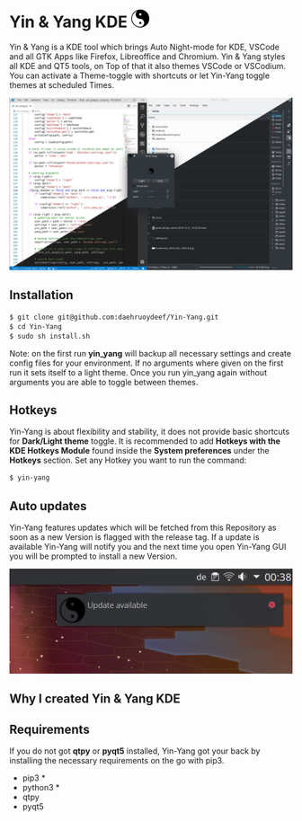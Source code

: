 # Yin & Yang KDE ![yin-yang-symbol](./bin/ui/assets/icon.png)

Yin & Yang is a KDE tool which brings Auto Night-mode for KDE, VSCode and all GTK Apps like Firefox, Libreoffice and Chromium. Yin & Yang styles all KDE and QT5 tools, on Top of that it also themes VSCode or VSCodium. You can activate a Theme-toggle with shortcuts or let Yin-Yang toggle themes at scheduled Times.

![yin_yang_demo](screenshots/yin_yang_demo.png)

## Installation

```bash
$ git clone git@github.com:daehruoydeef/Yin-Yang.git
$ cd Yin-Yang
$ sudo sh install.sh
```

Note: on the first run **yin_yang** will backup all necessary settings and create config files for your environment. If no arguments where given on the first run it sets itself to a light theme. Once you run yin_yang again without arguments you are able to toggle between themes.

## Hotkeys

Yin-Yang is about flexibility and stability, it does not provide basic shortcuts for **Dark/Light theme** toggle. It is recommended to add **Hotkeys with the KDE Hotkeys Module** found inside the **System preferences** under the **Hotkeys** section. Set any Hotkey you want to run the command:

```bash
$ yin-yang
```

## Auto updates

Yin-Yang features updates which will be fetched from this Repository as soon as a new Version is flagged with the release tag. If a update is available Yin-Yang will notify you and the next time you open Yin-Yang GUI you will be prompted to install a new Version.

![yin-yang-update](screenshots/update.png)

## Why I created Yin & Yang KDE

## Requirements

If you do not got **qtpy** or **pyqt5** installed, Yin-Yang got your back by installing the necessary requirements on the go with pip3.

- pip3 \*
- python3 \*
- qtpy
- pyqt5
